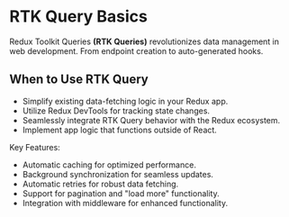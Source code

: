 # RTK Query Basics

Redux Toolkit Queries **(RTK Queries)** revolutionizes data management in web development. From endpoint creation to auto-generated hooks.

## When to Use RTK Query

- Simplify existing data-fetching logic in your Redux app.
- Utilize Redux DevTools for tracking state changes.
- Seamlessly integrate RTK Query behavior with the Redux ecosystem.
- Implement app logic that functions outside of React.

Key Features:

- Automatic caching for optimized performance.
- Background synchronization for seamless updates.
- Automatic retries for robust data fetching.
- Support for pagination and "load more" functionality.
- Integration with middleware for enhanced functionality.
